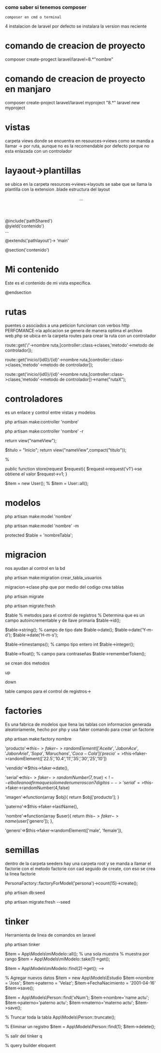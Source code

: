### como saber si tenemos composer
```
composer en cmd o terminal
```
4 instalacion de laravel
por defecto se instalara la version mas reciente

# comando de creacion de proyecto
composer create-progect laravel/laravel=8.*"nombre"

# comando de creacion de proyecto en manjaro
composer create-project laravel/laravel myproject "8.*"
laravel new myproject

# vistas
carpeta views donde se encuentra en resources->views
como se manda a llamar -> por ruta, aunque no es la recomendable por defecto porque no esta enlazada con un controlador

# layaout->plantillas
se ubica en la carpeta resources->views->layouts
se sabe que se llama la plantilla con la extension .blade
estructura del layout
<html>
<head>
    <!-- Dependencias B5, CSS, FW -->
    <title>Mi aplicación web</title>
</head>
<body>
    <header>...</header>
    <nav>
        <!-- Se incluye la vista donde contiene el navbar -->
        @include('pathShared')
    </nav>
    <main>
        <!-- seccion donde ira el contenido de mis vistas, se abre con yiel -->
        @yield('contenido')
    </main>
    <footer>...</footer>
    <!-- dependecias JS -->
</body>
</html>

<!-- Vista -->
@extends('pathlayout')-> ‘main’
<!-- abro la seccion para que envie mi contenido al yiel creado en la vista main -->
@section('contenido')
<h1>Mi contenido</h1>
<p>Este es el contenido de mi vista específica.</p>
@endsection

# rutas
puentes o asociados a una peticion
funcionan con verbos http
PERFOMANCE->la aplicacion se genera de manera optima
el archivo web.php se ubica en la carpeta routes
para crear la ruta con un controlador
<!-- ruta inicio -->
route::get('/'->nombre ruta,[controller::class->clases,'metodo'->metodo de controlador]); 
<!-- ruta con parametros -->
route::get('inicio/{id0}/{id}'->nombre ruta,[controller::class->clases,'metodo'->metodo de controlador]);
<!-- ruta con un nombre especifico (facilidad de llamar a otras vistas con interpolacion {{}}) -->
route::get('inicio/{id0}/{id}'->nombre ruta,[controller::class->clases,'metodo'->metodo de controlador])->name("rutaX");

# controladores
es un enlace y control entre vistas y modelos
<!-- creacion de controladores -->
php artisan make:controller 'nombre'
<!-- agregar los metodos para realizar el crud -->
php artisan make:controller 'nombre' -r 
<!-- retornar vista -->
return view("nameView");
<!-- retornar vista con variables y datos -->
$titulo = "Inicio";
return view("nameView",compact("titulo"));

% <!-- recupera la informacion de la solicitud de los verbos que haya llegado -->

public function store(request $request){
    $request->request('v1')->se obtiene el valor
    $request->v1;
}

<!-- llamas clases para reservar memoria -->
$item = new User();
% <!-- rellena el espacio de memoria -->
$item = User::all();


# modelos
<!-- clases que representan la tabla de base de datos -->
php artisan make:model 'nombre'
<!-- crea el modelo y la migracion para hacer las tablas al mismo tiempo -->
php artisan make:model 'nombre' -m
<!-- dentro del archivo model podemos especificar el nombre de la tabla -->
protected $table = 'nombreTabla';

# migracion
nos ayudan al control en la bd
<!-- comando para crear migracion -->
php artisan make:migration crear_tabla_usuarios

migracion->clase php que por medio del codigo crea tablas

<!-- comando para dar de alta -->
php artisan migrate
<!-- actualizar tablas con campos nuevos o coreccion de campos -->
php artisan migrate:fresh

<!-- objeto para crear los datos -->
$table
% metodos para el control de registros
% Determina que es un campo autoincrementable y de llave primaria
$table->id();
<!-- Campo de tipo cadena -->
$table->string();
% campo de tipo date
$table->date();
$table->date('Y-m-d');
$table->date('H-m-s');
<!-- create at y update at -->
$table->timestamps();
% campo tipo entero int
$table->integer();
<!-- campo de tipo flotante -->
$table->float();
% campo para contraseñas
$table->rememberToken();

se crean dos metodos
<!-- declara los campos de la tabla -->
up 
<!-- revierte la migracion -->
down
<!-- objeto para crear los datos -->
table
campos para el control de registros->


# factories
Es una fabrica de modelos que llena las tablas con informacion generada aleatoriamente, hecho por php y usa faker
comando para crear un factorie
<!-- se almacena en el directorio de bd -->
php artisan make:factory nombre
<!-- asignar elementos aleatorios, tanto numeros o texto-->
'producto'=>$this->faker->randomElement(['Aceite','Jabon Ace','Jabon Ariel','Sopa','Maruchans','Coca-Cola'])
'precio'=>$this->faker->randomElement(['22.5','10.4','11','35','30','25','10'])
<!-- asignar datos fecha -->
'vendido'=>$this->faker->date(),
<!-- asignar numeros aleatorios especificando los digitos especificos, y un booleano-->
'serial'=>$this->faker->randomNumber(7,true) <!-- el bolleano afirma que solo me de numeros con 7 digitos -->
'serial'=>$this->faker->randomNumber(4,false) <!-- el boleano afirma que me de numeros apartir de 4 a 1 digito -->
<!-- usar una funcion para asignar datos -->
'imagen'=>function(array $obj){ <!-- como parametro recibo el arreglo mismo del factorie -->
    <!-- puedo retornar cualquier dato para llenarlo a la base de datos -->
    return $obj['producto']; <!-- mi variable del parametro especifico el campo a tomar el valor  -->
}
<!-- asigna apellido de la persona -->
'paterno'=>$this->faker->lastName(),
<!-- asigna nombre de la persona de acuerdo al genero asignado -->
'nombre'=>function(array $user){
    return $this->faker->name($user['genero']);
},
<!-- asignar genero de la persona -->
'genero'=>$this->faker->randomElement(['male', 'female']),

# semillas
dentro de la carpeta seeders hay una carpeta root y se manda a llamar el factorie con el metodo factorie con cad seguido de create, con eso se crea la linea factorie
<!-- especificar en la semilla -->
<!-- llamada del factory -->
<!-- despues del ForModel, especificar el nombre del modelo asignado en el protected, debe ser igual al nombre de la tabla para que llame correctamente -->
<!-- el count, asignas cuantos registros quieres, o cuantas filas quieres agregar, no hay limite de numero -->
PersonaFactory::factoryForModel('persona')->count(15)->create();
<!-- comando -->
php artisan db:seed
<!-- comando que eliminara las tablas y creara las seed de la bd -->
php artisan migrate:fresh --seed
 
# tinker
Herramienta de linea de comandos en laravel
<!-- Dentro de tu proyecto usas el comando y abrira como un shell -->
php artisan tinker

<!-- obtener datos con tinker  -->
$item = App\Models\miModelo::all();
% una sola muestra
% muestra por rango
$item = App\Models\miModelo::take(1)->get();
<!-- retorna un registro especifico, ya sea id o dato -->
$item = App\Models\miModelo::find(2)->get(); -->

% Agregar nuevos datos
$item = new App\Models\Estudio
$item->nombre = 'Joss';
$item->paterno = 'Velaz';
$item->FechaNacimiento = '2001-04-16'
$item->save();

<!-- Actualizacion con tinker -->
$item = App\Models\Person::find('xNum');
$item->nombre='name actu';
$item->paterno='paterno actu';
$item->materno='materno actu';
$item->save();

% Truncar toda la tabla
App\Models\Person::truncate();

% Eliminar un registro
$item = App\Models\Person::find(1);
$item->delete();

% salir del tinker
q

% query builder eloquent
